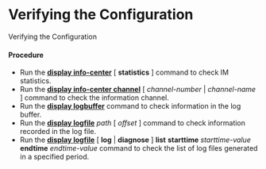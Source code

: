 Verifying the Configuration
===========================

Verifying the Configuration

#### Procedure

* Run the [**display info-center**](cmdqueryname=display+info-center) [ **statistics** ] command to check IM statistics.
* Run the [**display info-center channel**](cmdqueryname=display+info-center+channel) [ *channel-number* | *channel-name* ] command to check the information channel.
* Run the [**display logbuffer**](cmdqueryname=display+logbuffer) command to check information in the log buffer.
* Run the [**display logfile**](cmdqueryname=display+logfile) *path* [ *offset* ] command to check information recorded in the log file.
* Run the [**display logfile**](cmdqueryname=display+logfile) [ **log** | **diagnose** ] **list** **starttime** *starttime-value* **endtime** *endtime-value* command to check the list of log files generated in a specified period.